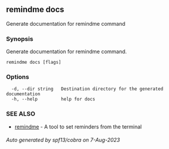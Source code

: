 ## remindme docs

Generate documentation for remindme command

### Synopsis

Generate documentation for remindme command.

```
remindme docs [flags]
```

### Options

```
  -d, --dir string   Destination directory for the generated documentation
  -h, --help         help for docs
```

### SEE ALSO

* [remindme](remindme.md)	 - A tool to set reminders from the terminal

###### Auto generated by spf13/cobra on 7-Aug-2023
